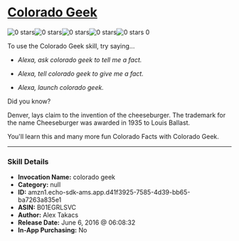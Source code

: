 # [Colorado Geek](http://alexa.amazon.com/#skills/amzn1.echo-sdk-ams.app.d41f3925-7585-4d39-bb65-ba7263a835e1)
![0 stars](../../images/ic_star_border_black_18dp_1x.png)![0 stars](../../images/ic_star_border_black_18dp_1x.png)![0 stars](../../images/ic_star_border_black_18dp_1x.png)![0 stars](../../images/ic_star_border_black_18dp_1x.png)![0 stars](../../images/ic_star_border_black_18dp_1x.png) 0

To use the Colorado Geek skill, try saying...

* *Alexa, ask colorado geek to tell me a fact.*

* *Alexa, tell colorado geek to give me a fact.*

* *Alexa, launch colorado geek.*

Did you know? 

Denver, lays claim to the invention of the cheeseburger. The trademark for the name Cheeseburger was awarded in 1935 to Louis Ballast.

You'll learn this and many more fun Colorado Facts with Colorado Geek.

***

### Skill Details

* **Invocation Name:** colorado geek
* **Category:** null
* **ID:** amzn1.echo-sdk-ams.app.d41f3925-7585-4d39-bb65-ba7263a835e1
* **ASIN:** B01EGRLSVC
* **Author:** Alex Takacs
* **Release Date:** June 6, 2016 @ 06:08:32
* **In-App Purchasing:** No
